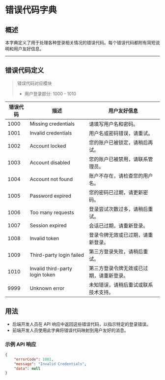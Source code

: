 # 错误代码字典

## 概述
本字典定义了用于处理各种登录相关情况的错误代码。每个错误代码都附有简短说明和用户友好信息。

---

## 错误代码定义

> 错误代码对应模块
> * 用户登录部分: 1000 - 1010

| **错误代码**   | **描述**                            | **用户友好信息**                                        |
|----------------|-------------------------------------|-------------------------------------------------------|
| 1000           | Missing credentials                 | 请填写用户名和密码。                                      |
| 1001           | Invalid credentials                 | 用户名或密码错误，请重试。                                 |
| 1002           | Account locked                      | 您的账户已被锁定，请稍后再试。                              |
| 1003           | Account disabled                    | 您的账户已被禁用，请联系管理员。                            |
| 1004           | Account not found                   | 账户不存在，请检查您的用户名。                              |
| 1005           | Password expired                    | 您的密码已过期，请更新密码。                                |
| 1006           | Too many requests                   | 登录尝试次数过多，请稍后重试。                              |
| 1007           | Session expired                     | 会话已过期，请重新登录。                                  |
| 1008           | Invalid token                       | 登录令牌无效或已过期，请重新登录。                          |
| 1009           | Third-party login failed            | 第三方登录失败，请稍后重试。                               |
| 1010           | Invalid third-party login token     | 第三方登录令牌无效或已过期，请重新登录。                      |
| 9999           | Unknown error                       | 未知错误，请稍后重试或联系技术支持。                          |

## 用法
- 后端开发人员在 API 响应中返回这些错误代码，以指示特定的登录错误。
- 前端开发人员使用此字典将错误代码映射到用户友好的消息。

### 示例 API 响应
```json
{
	"errorCode": 1001,
	"message": "Invalid Credentials",
	"data": null
}
```